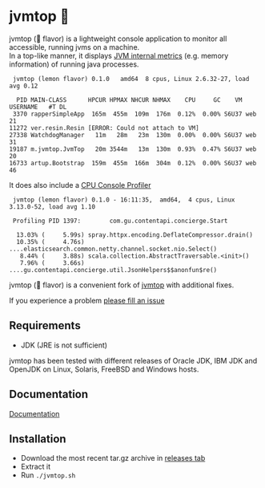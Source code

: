 jvmtop :lemon:
=======================

jvmtop (:lemon: flavor) is a lightweight console application to monitor all accessible, running jvms on a machine.<br>
In a top-like manner, it displays [JVM internal metrics](https://github.com/mchv/jvmtop/blob/master/doc/ExampleOutput.md) (e.g. memory information) of running java processes.

```
 jvmtop (lemon flavor) 0.1.0   amd64  8 cpus, Linux 2.6.32-27, load avg 0.12

  PID MAIN-CLASS      HPCUR HPMAX NHCUR NHMAX    CPU     GC    VM USERNAME   #T DL
 3370 rapperSimpleApp  165m  455m  109m  176m  0.12%  0.00% S6U37 web        21
11272 ver.resin.Resin [ERROR: Could not attach to VM]
27338 WatchdogManager   11m   28m   23m  130m  0.00%  0.00% S6U37 web        31
19187 m.jvmtop.JvmTop   20m 3544m   13m  130m  0.93%  0.47% S6U37 web        20
16733 artup.Bootstrap  159m  455m  166m  304m  0.12%  0.00% S6U37 web        46
```

It does also include a [CPU Console Profiler](https://github.com/patric-r/jvmtop/blob/master/doc/ConsoleProfiler.md)

```
 jvmtop (lemon flavor) 0.1.0 - 16:11:35,  amd64,  4 cpus, Linux 3.13.0-52, load avg 1.10

 Profiling PID 1397:        com.gu.contentapi.concierge.Start 

  13.03% (     5.99s) spray.httpx.encoding.DeflateCompressor.drain()
  10.35% (     4.76s) ....elasticsearch.common.netty.channel.socket.nio.Select()
   8.44% (     3.88s) scala.collection.AbstractTraversable.<init>()
   7.96% (     3.66s) ....gu.contentapi.concierge.util.JsonHelpers$$anonfun$re()
```

jvmtop (:lemon: flavor) is a convenient fork of [jvmtop](https://github.com/patric-r/jvmtop) with additional fixes.  

If you experience a problem [please fill an issue](https://github.com/mchv/jvmtop/issues)

Requirements
-------------

 * JDK (JRE is not sufficient)

jvmtop has been tested with different releases of Oracle JDK, IBM JDK and OpenJDK on Linux, Solaris, FreeBSD and Windows hosts.

Documentation
--------------

[Documentation](./doc/Documentation.md)

Installation
-------------

* Download the most recent tar.gz archive in [releases tab](https://github.com/mchv/jvmtop/releases)
* Extract it
* Run `./jvmtop.sh`
